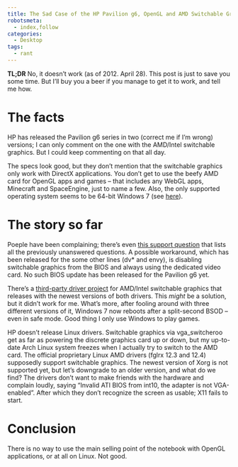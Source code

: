 ```yaml
---
title: The Sad Case of the HP Pavilion g6, OpenGL and AMD Switchable Graphics
robotsmeta:
  - index,follow
categories:
  - Desktop
tags:
  - rant
---
```


**TL;DR** No, it doesn’t work (as of 2012. April 28). This post is just to save you some time. But I’ll buy you a beer if you manage to get it to work, and tell me how.

<!-- more -->

# The facts

HP has released the Pavilion g6 series in two (correct me if I’m wrong) versions; I can only comment on the one with the AMD/Intel switchable graphics. But I could keep commenting on that all day.

The specs look good, but they don’t mention that the switchable graphics only work with DirectX applications. You don’t get to use the beefy AMD card for OpenGL apps and games – that includes any WebGL apps, Minecraft and SpaceEngine, just to name a few. Also, the only supported operating system seems to be 64-bit Windows 7 (see [here][1]).

 [1]: http://h10025.www1.hp.com/ewfrf/wc/softwareCategory?cc=us&lc=en&dlc=en&product=5078476

# The story so far

Poeple have been complaining; there’s even [this support question][2] that lists all the previously unanswered questions. A possible workaround, which has been released for the some other lines (dv* and envy), is disabling switchable graphics from the BIOS and always using the dedicated video card. No such BIOS update has been released for the Pavilion g6 yet.

 [2]: http://h30434.www3.hp.com/t5/Notebook-Display-and-Video/HP-What-is-wrong-with-your-support-g-series-switchable-graphics/td-p/964099

There’s a [third-party driver project][3] for AMD/Intel switchable graphics that releases with the newest versions of both drivers. This *might* be a solution, but it didn’t work for me. What’s more, after fooling around with three different versions of it, Windows 7 now reboots after a split-second BSOD – even in safe mode. Good thing I only use Windows to play games.

 [3]: http://leshcat.blogspot.com/

HP doesn’t release Linux drivers. Switchable graphics via vga_switcheroo get as far as powering the discrete graphics card up or down, but my up-to-date Arch Linux system freezes when I actually try to switch to the AMD card. The official proprietary Linux AMD drivers (fglrx 12.3 and 12.4) supposedly support switchable graphics. The newest version of Xorg is not supported yet, but let’s downgrade to an older version, and what do we find? The drivers don’t want to make friends with the hardware and complain loudly, saying “Invalid ATI BIOS from int10, the adapter is not VGA-enabled”. After which they don’t recognize the screen as usable; X11 fails to start.

# Conclusion

There is no way to use the main selling point of the notebook with OpenGL applications, or at all on Linux. Not good.
